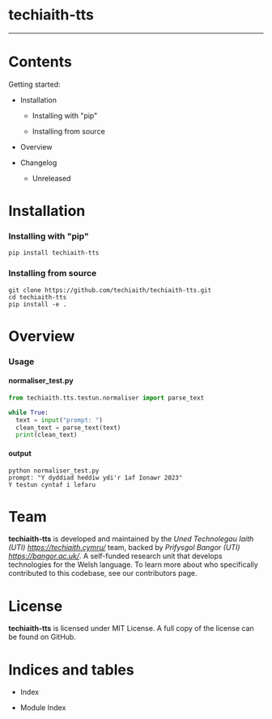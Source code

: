 # techiaith-tts
*****************


Contents
========


Getting started:

* Installation

  * Installing with "pip"

  * Installing from source

* Overview

* Changelog

  * Unreleased


Installation
============

### Installing with "pip"
```shell
pip install techiaith-tts
```

### Installing from source
```shell
git clone https://github.com/techiaith/techiaith-tts.git
cd techiaith-tts
pip install -e .
```

Overview
========
### Usage
#### normaliser_test.py
```python
from techiaith.tts.testun.normaliser import parse_text

while True:
  text = input("prompt: ") 
  clean_text = parse_text(text)
  print(clean_text)
```
#### output
```shell
python normaliser_test.py
prompt: "Y dyddiad heddiw ydi'r 1af Ionawr 2023" 
Y testun cyntaf i lefaru
```

Team
====

**techiaith-tts** is developed and maintained by the *Uned Technolegau
Iaith (UTI) <https://techiaith.cymru/>* team, backed by *Prifysgol
Bangor (UTI) <https://bangor.ac.uk/>*. A self-funded research unit
that develops technologies for the Welsh language. To learn more about
who specifically contributed to this codebase, see our contributors
page.


License
=======

**techiaith-tts** is licensed under MIT License. A full copy of the
license can be found on GitHub.


Indices and tables
==================

* Index

* Module Index
